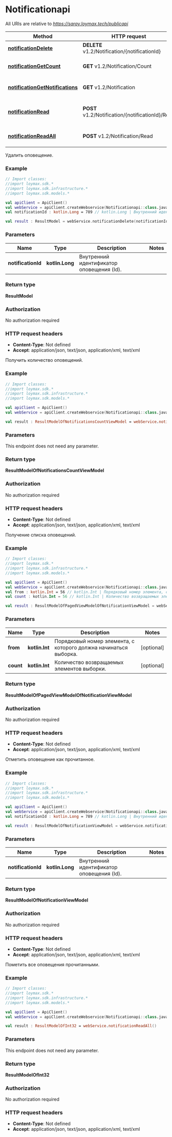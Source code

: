 # Notificationapi

All URIs are relative to *https://saray.loymax.tech/publicapi*

Method | HTTP request | Description
------------- | ------------- | -------------
[**notificationDelete**](Notificationapi.md#notificationDelete) | **DELETE** v1.2/Notification/{notificationId} | Удалить оповещение.
[**notificationGetCount**](Notificationapi.md#notificationGetCount) | **GET** v1.2/Notification/Count | Получить количество оповещений.
[**notificationGetNotifications**](Notificationapi.md#notificationGetNotifications) | **GET** v1.2/Notification | Получение списка оповещений.
[**notificationRead**](Notificationapi.md#notificationRead) | **POST** v1.2/Notification/{notificationId}/Read | Отметить оповещение как прочитанное.
[**notificationReadAll**](Notificationapi.md#notificationReadAll) | **POST** v1.2/Notification/Read | Пометить все оповещения прочитанными.



Удалить оповещение.

### Example
```kotlin
// Import classes:
//import loymax.sdk.*
//import loymax.sdk.infrastructure.*
//import loymax.sdk.models.*

val apiClient = ApiClient()
val webService = apiClient.createWebservice(Notificationapi::class.java)
val notificationId : kotlin.Long = 789 // kotlin.Long | Внутренний идентификатор оповещения (Id).

val result : ResultModel = webService.notificationDelete(notificationId)
```

### Parameters

Name | Type | Description  | Notes
------------- | ------------- | ------------- | -------------
 **notificationId** | **kotlin.Long**| Внутренний идентификатор оповещения (Id). |

### Return type

**ResultModel**

### Authorization

No authorization required

### HTTP request headers

 - **Content-Type**: Not defined
 - **Accept**: application/json, text/json, application/xml, text/xml


Получить количество оповещений.

### Example
```kotlin
// Import classes:
//import loymax.sdk.*
//import loymax.sdk.infrastructure.*
//import loymax.sdk.models.*

val apiClient = ApiClient()
val webService = apiClient.createWebservice(Notificationapi::class.java)

val result : ResultModelOfNotificationsCountViewModel = webService.notificationGetCount()
```

### Parameters
This endpoint does not need any parameter.

### Return type

**ResultModelOfNotificationsCountViewModel**

### Authorization

No authorization required

### HTTP request headers

 - **Content-Type**: Not defined
 - **Accept**: application/json, text/json, application/xml, text/xml


Получение списка оповещений.

### Example
```kotlin
// Import classes:
//import loymax.sdk.*
//import loymax.sdk.infrastructure.*
//import loymax.sdk.models.*

val apiClient = ApiClient()
val webService = apiClient.createWebservice(Notificationapi::class.java)
val from : kotlin.Int = 56 // kotlin.Int | Порядковый номер элемента, с которого должна начинаться выборка.
val count : kotlin.Int = 56 // kotlin.Int | Количество возвращаемых элементов выборки.

val result : ResultModelOfPagedViewModelOfNotificationViewModel = webService.notificationGetNotifications(from, count)
```

### Parameters

Name | Type | Description  | Notes
------------- | ------------- | ------------- | -------------
 **from** | **kotlin.Int**| Порядковый номер элемента, с которого должна начинаться выборка. | [optional]
 **count** | **kotlin.Int**| Количество возвращаемых элементов выборки. | [optional]

### Return type

**ResultModelOfPagedViewModelOfNotificationViewModel**

### Authorization

No authorization required

### HTTP request headers

 - **Content-Type**: Not defined
 - **Accept**: application/json, text/json, application/xml, text/xml


Отметить оповещение как прочитанное.

### Example
```kotlin
// Import classes:
//import loymax.sdk.*
//import loymax.sdk.infrastructure.*
//import loymax.sdk.models.*

val apiClient = ApiClient()
val webService = apiClient.createWebservice(Notificationapi::class.java)
val notificationId : kotlin.Long = 789 // kotlin.Long | Внутренний идентификатор оповещения (Id).

val result : ResultModelOfNotificationViewModel = webService.notificationRead(notificationId)
```

### Parameters

Name | Type | Description  | Notes
------------- | ------------- | ------------- | -------------
 **notificationId** | **kotlin.Long**| Внутренний идентификатор оповещения (Id). |

### Return type

**ResultModelOfNotificationViewModel**

### Authorization

No authorization required

### HTTP request headers

 - **Content-Type**: Not defined
 - **Accept**: application/json, text/json, application/xml, text/xml


Пометить все оповещения прочитанными.

### Example
```kotlin
// Import classes:
//import loymax.sdk.*
//import loymax.sdk.infrastructure.*
//import loymax.sdk.models.*

val apiClient = ApiClient()
val webService = apiClient.createWebservice(Notificationapi::class.java)

val result : ResultModelOfInt32 = webService.notificationReadAll()
```

### Parameters
This endpoint does not need any parameter.

### Return type

**ResultModelOfInt32**

### Authorization

No authorization required

### HTTP request headers

 - **Content-Type**: Not defined
 - **Accept**: application/json, text/json, application/xml, text/xml

